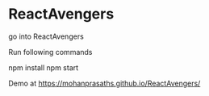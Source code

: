 # ReactAvengers



go into ReactAvengers

Run following commands

npm install
npm start

Demo at https://mohanprasaths.github.io/ReactAvengers/
